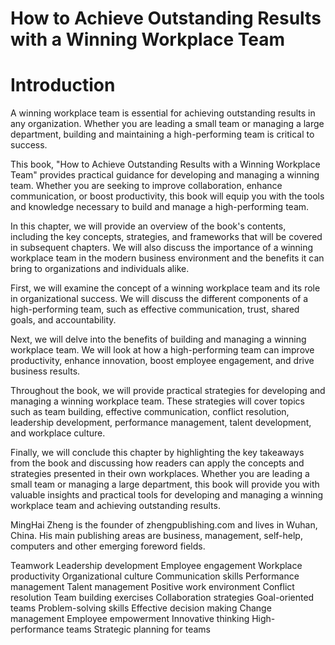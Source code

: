 # How to Achieve Outstanding Results with a Winning Workplace Team

# Introduction

A winning workplace team is essential for achieving outstanding results in any organization. Whether you are leading a small team or managing a large department, building and maintaining a high-performing team is critical to success.

This book, "How to Achieve Outstanding Results with a Winning Workplace Team" provides practical guidance for developing and managing a winning team. Whether you are seeking to improve collaboration, enhance communication, or boost productivity, this book will equip you with the tools and knowledge necessary to build and manage a high-performing team.

In this chapter, we will provide an overview of the book's contents, including the key concepts, strategies, and frameworks that will be covered in subsequent chapters. We will also discuss the importance of a winning workplace team in the modern business environment and the benefits it can bring to organizations and individuals alike.

First, we will examine the concept of a winning workplace team and its role in organizational success. We will discuss the different components of a high-performing team, such as effective communication, trust, shared goals, and accountability.

Next, we will delve into the benefits of building and managing a winning workplace team. We will look at how a high-performing team can improve productivity, enhance innovation, boost employee engagement, and drive business results.

Throughout the book, we will provide practical strategies for developing and managing a winning workplace team. These strategies will cover topics such as team building, effective communication, conflict resolution, leadership development, performance management, talent development, and workplace culture.

Finally, we will conclude this chapter by highlighting the key takeaways from the book and discussing how readers can apply the concepts and strategies presented in their own workplaces. Whether you are leading a small team or managing a large department, this book will provide you with valuable insights and practical tools for developing and managing a winning workplace team and achieving outstanding results.

MingHai Zheng is the founder of zhengpublishing.com and lives in Wuhan, China. His main publishing areas are business, management, self-help, computers and other emerging foreword fields.


Teamwork
Leadership development
Employee engagement
Workplace productivity
Organizational culture
Communication skills
Performance management
Talent management
Positive work environment
Conflict resolution
Team building exercises
Collaboration strategies
Goal-oriented teams
Problem-solving skills
Effective decision making
Change management
Employee empowerment
Innovative thinking
High-performance teams
Strategic planning for teams
